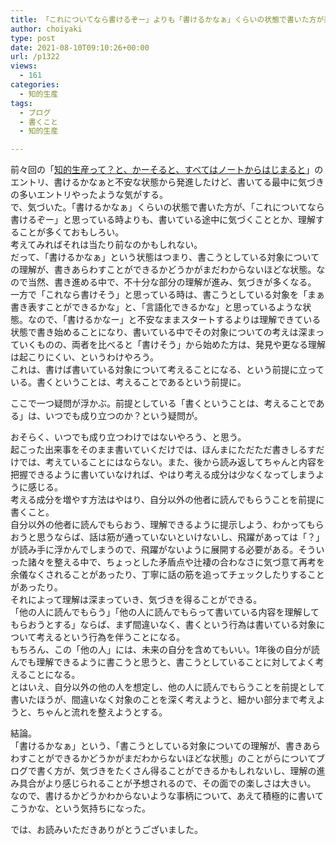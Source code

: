 ```yaml
---
title: 「これについてなら書けるぞー」よりも「書けるかなぁ」くらいの状態で書いた方が楽しい
author: choiyaki
type: post
date: 2021-08-10T09:10:26+00:00
url: /p1322
views:
  - 161
categories:
  - 知的生産
tags:
  - ブログ
  - 書くこと
  - 知的生産

---
```

前々回の「[知的生産って？と、かーそると、すべてはノートからはじまると][1]」のエントリ、書けるかなぁと不安な状態から発進したけど、書いてる最中に気づきの多いエントリやったような気がする。  
で、気づいた。「書けるかなぁ」くらいの状態で書いた方が、「これについてなら書けるぞー」と思っている時よりも、書いている途中に気づくこととか、理解することが多くておもしろい。  
考えてみればそれは当たり前なのかもしれない。  
だって、「書けるかなぁ」という状態はつまり、書こうとしている対象についての理解が、書きあらわすことができるかどうかがまだわからないほどな状態。なので当然、書き進める中で、不十分な部分の理解が進み、気づきが多くなる。  
一方で「これなら書けそう」と思っている時は、書こうとしている対象を「まぁ書き表すことができるかな」と、「言語化できるかな」と思っているような状態。なので、「書けるかなー」と不安なままスタートするよりは理解できている状態で書き始めることになり、書いている中でその対象についての考えは深まっていくものの、両者を比べると「書けそう」から始めた方は、発見や更なる理解は起こりにくい、というわけやろう。  
これは、書けば書いている対象について考えることになる、という前提に立っている。書くということは、考えることであるという前提に。

ここで一つ疑問が浮かぶ。前提としている「書くということは、考えることである」は、いつでも成り立つのか？という疑問が。

おそらく、いつでも成り立つわけではないやろう、と思う。  
起こった出来事をそのまま書いていくだけでは、ほんまにただただ書きしるすだけでは、考えていることにはならない。また、後から読み返してちゃんと内容を把握できるように書いていなければ、やはり考える成分は少なくなってしまうように感じる。  
考える成分を増やす方法はやはり、自分以外の他者に読んでもらうことを前提に書くこと。  
自分以外の他者に読んでもらおう、理解できるように提示しよう、わかってもらおうと思うならば、話は筋が通っていないといけないし、飛躍があっては「？」が読み手に浮かんでしまうので、飛躍がないように展開する必要がある。そういった諸々を整える中で、ちょっとした矛盾点や辻褄の合わなさに気づ意て再考を余儀なくされることがあったり、丁寧に話の筋を追ってチェックしたりすることがあったり。  
それによって理解は深まっていき、気づきを得ることができる。  
「他の人に読んでもらう」「他の人に読んでもらって書いている内容を理解してもらおうとする」ならば、まず間違いなく、書くという行為は書いている対象について考えるという行為を伴うことになる。  
もちろん、この「他の人」には、未来の自分を含めてもいい。1年後の自分が読んでも理解できるように書こうと思うと、書こうとしていることに対してよく考えることになる。  
とはいえ、自分以外の他の人を想定し、他の人に読んでもらうことを前提として書いたほうが、間違いなく対象のことを深く考えようと、細かい部分まで考えようと、ちゃんと流れを整えようとする。

結論。  
「書けるかなぁ」という、「書こうとしている対象についての理解が、書きあらわすことができるかどうかがまだわからないほどな状態」のことがらについてブログで書く方が、気づきをたくさん得ることができるかもしれないし、理解の進み具合がより感じられることが予想されるので、その面での楽しさは大きい。  
なので、書けるかどうかわからないような事柄について、あえて積極的に書いてこうかな、という気持ちになった。

では、お読みいただきありがとうございました。

 [1]: https://choiyaki.com/?p=1312